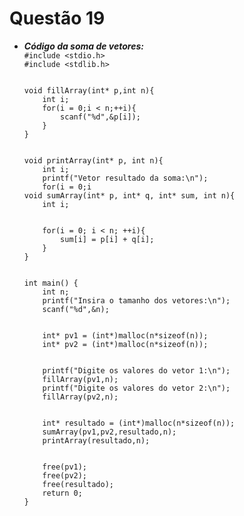 # Questão 19
<ul>
  <li><strong><em>Código da soma de vetores:</em></strong></li>
    <code>#include &ltstdio.h>
#include &ltstdlib.h>
<br>
void fillArray(int* p,int n){
    int i;
    for(i = 0;i < n;++i){
        scanf("%d",&p[i]);
    }
}
<br>
void printArray(int* p, int n){
    int i;
    printf("Vetor resultado da soma:\n");
    for(i = 0;i<n;++i){
        printf("%d,",p[i]);
    }
    printf("\n");
}
<br>
void sumArray(int* p, int* q, int* sum, int n){
    int i;
<br> 
    for(i = 0; i < n; ++i){
        sum[i] = p[i] + q[i];
    }
}
<br>
int main() {
    int n;
    printf("Insira o tamanho dos vetores:\n");
    scanf("%d",&n);
<br> 
    int* pv1 = (int*)malloc(n*sizeof(n));
    int* pv2 = (int*)malloc(n*sizeof(n));
<br> 
    printf("Digite os valores do vetor 1:\n");
    fillArray(pv1,n);
    printf("Digite os valores do vetor 2:\n");
    fillArray(pv2,n);
<br> 
    int* resultado = (int*)malloc(n*sizeof(n));
    sumArray(pv1,pv2,resultado,n);
    printArray(resultado,n);
<br> 
    free(pv1);
    free(pv2);
    free(resultado);
    return 0;
}</code>
</ul>
